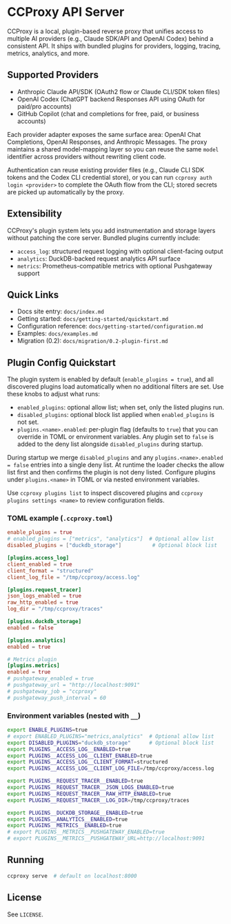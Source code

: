 # CCProxy API Server

CCProxy is a local, plugin-based reverse proxy that unifies access to
multiple AI providers (e.g., Claude SDK/API and OpenAI Codex) behind a
consistent API. It ships with bundled plugins for providers, logging,
tracing, metrics, analytics, and more.

## Supported Providers

- Anthropic Claude API/SDK (OAuth2 flow or Claude CLI/SDK token files)
- OpenAI Codex (ChatGPT backend Responses API using OAuth for paid/pro accounts)
- GitHub Copilot (chat and completions for free, paid, or business accounts)

Each provider adapter exposes the same surface area: OpenAI Chat
Completions, OpenAI Responses, and Anthropic Messages. The proxy maintains a
shared model-mapping layer so you can reuse the same `model` identifier
across providers without rewriting client code.

Authentication can reuse existing provider files (e.g., Claude CLI SDK
tokens and the Codex CLI credential store), or you can run
`ccproxy auth login <provider>` to complete the OAuth flow from the CLI;
stored secrets are picked up automatically by the proxy.

## Extensibility

CCProxy's plugin system lets you add instrumentation and storage layers
without patching the core server. Bundled plugins currently include:

- `access_log`: structured request logging with optional client-facing output
- `analytics`: DuckDB-backed request analytics API surface
- `metrics`: Prometheus-compatible metrics with optional Pushgateway support

## Quick Links

- Docs site entry: `docs/index.md`
- Getting started: `docs/getting-started/quickstart.md`
- Configuration reference: `docs/getting-started/configuration.md`
- Examples: `docs/examples.md`
- Migration (0.2): `docs/migration/0.2-plugin-first.md`

## Plugin Config Quickstart

The plugin system is enabled by default (`enable_plugins = true`), and all
discovered plugins load automatically when no additional filters are set. Use
these knobs to adjust what runs:

- `enabled_plugins`: optional allow list; when set, only the listed plugins run.
- `disabled_plugins`: optional block list applied when `enabled_plugins` is not
  set.
- `plugins.<name>.enabled`: per-plugin flag (defaults to `true`) that you can
  override in TOML or environment variables. Any plugin set to `false` is added
  to the deny list alongside `disabled_plugins` during startup.

During startup we merge `disabled_plugins` and any `plugins.<name>.enabled = false`
entries into a single deny list. At runtime the loader checks the allow list
first and then confirms the plugin is not deny listed. Configure plugins under
`plugins.<name>` in TOML or via nested environment variables.

Use `ccproxy plugins list` to inspect discovered plugins and
`ccproxy plugins settings <name>` to review configuration fields.

### TOML example (`.ccproxy.toml`)

```toml
enable_plugins = true
# enabled_plugins = ["metrics", "analytics"]  # Optional allow list
disabled_plugins = ["duckdb_storage"]          # Optional block list

[plugins.access_log]
client_enabled = true
client_format = "structured"
client_log_file = "/tmp/ccproxy/access.log"

[plugins.request_tracer]
json_logs_enabled = true
raw_http_enabled = true
log_dir = "/tmp/ccproxy/traces"

[plugins.duckdb_storage]
enabled = false

[plugins.analytics]
enabled = true

# Metrics plugin
[plugins.metrics]
enabled = true
# pushgateway_enabled = true
# pushgateway_url = "http://localhost:9091"
# pushgateway_job = "ccproxy"
# pushgateway_push_interval = 60
```

### Environment variables (nested with `__`)

```bash
export ENABLE_PLUGINS=true
# export ENABLED_PLUGINS="metrics,analytics"  # Optional allow list
export DISABLED_PLUGINS="duckdb_storage"      # Optional block list
export PLUGINS__ACCESS_LOG__ENABLED=true
export PLUGINS__ACCESS_LOG__CLIENT_ENABLED=true
export PLUGINS__ACCESS_LOG__CLIENT_FORMAT=structured
export PLUGINS__ACCESS_LOG__CLIENT_LOG_FILE=/tmp/ccproxy/access.log

export PLUGINS__REQUEST_TRACER__ENABLED=true
export PLUGINS__REQUEST_TRACER__JSON_LOGS_ENABLED=true
export PLUGINS__REQUEST_TRACER__RAW_HTTP_ENABLED=true
export PLUGINS__REQUEST_TRACER__LOG_DIR=/tmp/ccproxy/traces

export PLUGINS__DUCKDB_STORAGE__ENABLED=true
export PLUGINS__ANALYTICS__ENABLED=true
export PLUGINS__METRICS__ENABLED=true
# export PLUGINS__METRICS__PUSHGATEWAY_ENABLED=true
# export PLUGINS__METRICS__PUSHGATEWAY_URL=http://localhost:9091
```

## Running

```bash
ccproxy serve  # default on localhost:8000
```

## License

See `LICENSE`.
